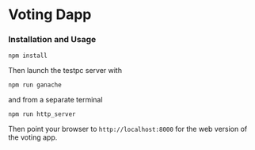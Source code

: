 # Voting Dapp


### Installation and Usage

```
npm install
```
Then launch the testpc server with
```
npm run ganache
```
and from a separate terminal
```
npm run http_server
```

Then point your browser to `http://localhost:8000` for the web version of the voting app.


